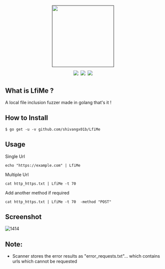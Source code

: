 <h1 align="center">
  <br>
  <a href=""><img src="https://github.com/Shivangx01b/CorsMe/logo.png" alt="" width="200px;"></a>
  <br>
  <img src="https://img.shields.io/github/languages/top/Shivangx01b/CorsMe?style=flat-square">
  <a href="https://goreportcard.com/report/github.com/Shivangx01b/CorsMe"><img src="https://goreportcard.com/badge/github.com/Shivangx01b/CorsMe"></a>
  <a href="https://twitter.com/intent/follow?screen_name=shivangx01b"><img src="https://img.shields.io/twitter/follow/shivangx01b?style=flat-square"></a>
</h1>

## What is LfiMe ?
A local file inclusion fuzzer made in golang that's it !

## How to Install

```
$ go get -u -v github.com/shivangx01b/LfiMe
```
## Usage

Single Url
```plain
echo "https://example.com" | LfiMe
```
Multiple Url
```plain
cat http_https.txt | LfiMe -t 70
```
Add another method if required
```plain
cat http_https.txt | LfiMe -t 70  -method "POST"
```

## Screenshot
![1414](https://github.com/Shivangx01b/CorsMe/blob/master/static/action.png)

## Note:

- Scanner stores the error results as "error_requests.txt"... which contains urls which cannot be requested


